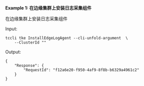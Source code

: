 **Example 1: 在边缘集群上安装日志采集组件**

在边缘集群上安装日志采集组件

Input: 

```
tccli tke InstallEdgeLogAgent --cli-unfold-argument  \
    --ClusterId ""
```

Output: 
```
{
    "Response": {
        "RequestId": "f12a6e20-f950-4af9-8f8b-b6329a4961c2"
    }
}
```

